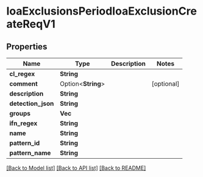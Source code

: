 # IoaExclusionsPeriodIoaExclusionCreateReqV1

## Properties

Name | Type | Description | Notes
------------ | ------------- | ------------- | -------------
**cl_regex** | **String** |  |
**comment** | Option<**String**> |  | [optional]
**description** | **String** |  |
**detection_json** | **String** |  |
**groups** | **Vec<String>** |  |
**ifn_regex** | **String** |  |
**name** | **String** |  |
**pattern_id** | **String** |  |
**pattern_name** | **String** |  |

[[Back to Model list]](./README.md#documentation-for-models) [[Back to API list]](./README.md#documentation-for-api-endpoints) [[Back to README]](../README.md)
